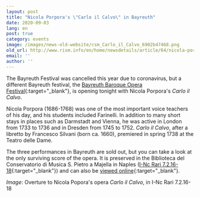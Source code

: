 ```yaml
---
layout: post
title: "Nicola Porpora's \"Carlo il Calvo\" in Bayreuth"
date: 2020-09-03
lang: en
post: true
category: events
image: /images/news-old-website/csm_Carlo_il_Calvo_6902b47468.png
old_url: http://www.rism.info/en/home/newsdetails/article/64/nicola-porporas-carlo-il-calvo-in-bayreuth.html?tx_ttnews[year]=2020&tx_ttnews[month]=07&cHash=d91fc50ce78d8ae57ccf4824056e9509
email: ''
author: ''
---
```



The Bayreuth Festival was cancelled this year due to coronavirus, but a different Bayreuth festival, the [Bayreuth Baroque Opera Festival](https://www.bayreuthbaroque.de/){:target="_blank"}, is opening tonight with Nicola Porpora's _Carlo il Calvo_.

Nicola Porpora (1686-1768) was one of the most important voice teachers of his day, and his students included Farinelli. In addition to many short stays in places such as Darmstadt and Vienna, he was active in London from 1733 to 1736 and in Dresden from 1745 to 1752. _Carlo il Calvo_, after a libretto by Francesco Silvani (born ca. 1660), premiered in spring 1738 at the Teatro delle Dame.

The three performances in Bayreuth are sold out, but you can take a look at the only surviving score of the opera. It is preserved in the Biblioteca del Conservatorio di Musica S. Pietro a Majella in Naples ([I-Nc Rari 7.2.16-18](https://opac.rism.info/search?id=850008987&View=rism&Language=en){:target="_blank"}) and can also be [viewed online](http://www.internetculturale.it/jmms/iccuviewer/iccu.jsp?teca=MagTeca+-+ICCU&id=oai:www.internetculturale.sbn.it/Teca:20:NT0000:IT%5C%5CICCU%5C%5CMSM%5C%5C0161656){:target="_blank"}.

_Image_: Overture to Nicola Popora's opera _Carlo il Calvo_, in I-Nc Rari 7.2.16-18



